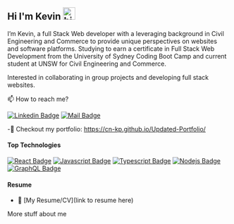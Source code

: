 ## Hi I'm Kevin <img src="https://user-images.githubusercontent.com/1303154/88677602-1635ba80-d120-11ea-84d8-d263ba5fc3c0.gif" width="28px" alt="hi">

I’m Kevin, a full Stack Web developer with a leveraging background in Civil Engineering and Commerce to provide unique perspectives on websites and software platforms. Studying to earn a certificate in Full Stack Web Development from the University of Sydney Coding Boot Camp and current student at UNSW for Civil Engineering and Commerce.

Interested in collaborating in group projects and developing full stack websites.

📫 How to reach me?

[![Linkedin Badge](https://img.shields.io/badge/-Kevin-0e76a8?style=flat&labelColor=0e76a8&logo=linkedin&logoColor=white)](https://www.linkedin.com/in/kevin-peng-3299b41a2/) [![Mail Badge](https://img.shields.io/badge/-Gmail-c0392b?style=flat&labelColor=c0392b&logo=gmail&logoColor=white)](mailto:kpeng.work1@gmail.com)

-👀 Checkout my portfolio: https://cn-kp.github.io/Updated-Portfolio/

#### Top Technologies

[![React Badge](https://img.shields.io/badge/-React-61DBFB?style=for-the-badge&labelColor=black&logo=react&logoColor=61DBFB)](#) [![Javascript Badge](https://img.shields.io/badge/-Javascript-F0DB4F?style=for-the-badge&labelColor=black&logo=javascript&logoColor=F0DB4F)](#) [![Typescript Badge](https://img.shields.io/badge/-Typescript-007acc?style=for-the-badge&labelColor=black&logo=typescript&logoColor=007acc)](#) [![Nodejs Badge](https://img.shields.io/badge/-Nodejs-3C873A?style=for-the-badge&labelColor=black&logo=node.js&logoColor=3C873A)](#) [![GraphQL Badge](https://img.shields.io/badge/-GraphQl-e535ab?style=for-the-badge&labelColor=black&logo=node.js&logoColor=e535ab)](#)

#### Resume
- :paperclip: [My Resume/CV](link to resume here)

<summary>
  More stuff about me
</summary>

<br >

<!---
cn-kp/cn-kp is a ✨ special ✨ repository because its `README.md` (this file) appears on your GitHub profile.
You can click the Preview link to take a look at your changes.
--->

